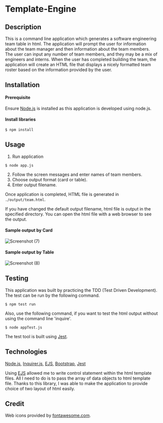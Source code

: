 # Template-Engine

## Description 
This is a command line application which generates a software engineering team table in html. The application will prompt the user for information about the team manager and then information about the team members. The user can input any number of team members, and they may be a mix of engineers and interns. When the user has completed building the team, the application will create an HTML file that displays a nicely formatted team roster based on the information provided by the user. 


## Installation 
#### Prerequisite
Ensure [Node.js](https://nodejs.org) is installed as this application is developed using node.js. 

#### Install libraries 

```
$ npm install 
```

## Usage 
1. Run application  
```
$ node app.js 
```
2. Follow the screen messages and enter names of team members. 
3. Choose output format (card or table).
4. Enter output filename.

 


Once application is completed, HTML file is generated in `./output/team.html`. 

If you have changed the default output filename, html file is output in the specified directory. You can open the html file with a web browser to see the output. 

#### Sample output by Card
![Screenshot (7)](https://user-images.githubusercontent.com/70540019/95279959-bbe46480-0808-11eb-9dc2-e6fd21ed4ea6.png)

#### Sample output by Table
![Screenshot (8)](https://user-images.githubusercontent.com/70540019/95280471-ec78ce00-0809-11eb-9873-026db3cb6eb0.png)


## Testing 

This application was built by practicing the TDD (Test Driven Development). 
The test can be run by the following command. 

```
$ npm test run
```

Also, use the following command, if you want to test the html output without using the command line 'inquire'.

```
$ node appTest.js
```

The test tool is built using [Jest](https://jestjs.io/).

## Technologies

[Node.js](https://nodejs.org), [Inquirer.js](https://www.npmjs.com/package/inquirer), [EJS](https://www.npmjs.com/package/ejs), [Bootstrap](https://getbootstrap.com/), [Jest](https://jestjs.io/)


Using [EJS](https://www.npmjs.com/package/ejs) allowed me to write control statement within the html template files. All I need to do is to pass the array of data objects to  html template file. Thanks to this library, I was able to make the application to provide choice of two layout of html easily.


## Credit 
Web icons provided by [fontawesome.com](https://fontawesome.com/).
